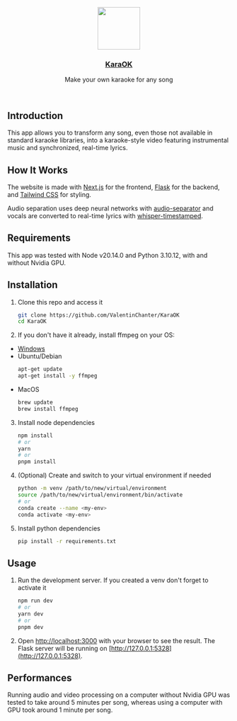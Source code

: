 <p align="center">
  <a href="https://github.com/ValentinChanter/KaraOK">
    <img src="https://i.imgur.com/put6YuI.png" height="96">
    <h3 align="center">KaraOK</h3>
  </a>
</p>

<p align="center">Make your own karaoke for any song</p>

<br/>

## Introduction

This app allows you to transform any song, even those not available in standard karaoke libraries, into a karaoke-style video featuring instrumental music and synchronized, real-time lyrics.

## How It Works

The website is made with [Next.js](https://nextjs.org/) for the frontend, [Flask](https://flask.palletsprojects.com/en/3.0.x/) for the backend, and [Tailwind CSS](https://tailwindcss.com/) for styling.

Audio separation uses deep neural networks with [audio-separator](https://pypi.org/project/audio-separator/) and vocals are converted to real-time lyrics with [whisper-timestamped](https://github.com/linto-ai/whisper-timestamped).

## Requirements

This app was tested with Node v20.14.0 and Python 3.10.12, with and without Nvidia GPU.

## Installation

1. Clone this repo and access it

	```bash
	git clone https://github.com/ValentinChanter/KaraOK
	cd KaraOK
	```
2. If you don't have it already, install ffmpeg on your OS:

- [Windows](https://www.gyan.dev/ffmpeg/builds/)
- Ubuntu/Debian
	```bash
	apt-get update
	apt-get install -y ffmpeg
	```
- MacOS
	```bash
	brew update
	brew install ffmpeg
	```
3. Install node dependencies

	```bash
	npm install
	# or
	yarn
	# or
	pnpm install
	```
4. (Optional) Create and switch to your virtual environment if needed

	```bash
	python -m venv /path/to/new/virtual/environment
	source /path/to/new/virtual/environment/bin/activate
	# or
	conda create --name <my-env>
	conda activate <my-env>
	```
5. Install python dependencies

	```bash
	pip install -r requirements.txt
	```

## Usage

1. Run the development server. If you created a venv don't forget to activate it

	```bash
	npm run dev
	# or
	yarn dev
	# or
	pnpm dev
	```

2. Open [http://localhost:3000](http://localhost:3000) with your browser to see the result. The Flask server will be running on [http://127.0.0.1:5328](http://127.0.0.1:5328).

## Performances

Running audio and video processing on a computer without Nvidia GPU was tested to take around 5 minutes per song, whereas using a computer with GPU took around 1 minute per song.
